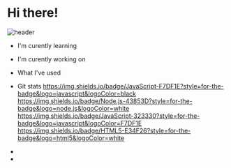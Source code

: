 # Hi there!
![header](https://capsule-render.vercel.app/api?type=soft&color=auto&height=300&section=header&text=capsule%20render&fontSize=90)

- I'm curently learning
- I'm curently working on
- What I've used
- Git stats
https://img.shields.io/badge/JavaScript-F7DF1E?style=for-the-badge&logo=javascript&logoColor=black
https://img.shields.io/badge/Node.js-43853D?style=for-the-badge&logo=node.js&logoColor=white
https://img.shields.io/badge/JavaScript-323330?style=for-the-badge&logo=javascript&logoColor=F7DF1E
https://img.shields.io/badge/HTML5-E34F26?style=for-the-badge&logo=html5&logoColor=white

- 
- 
